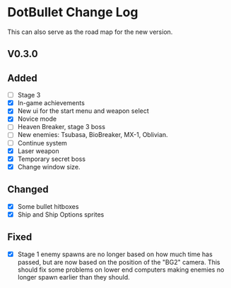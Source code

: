 # DotBullet Change Log

This can also serve as the road map for the new version.

## V0.3.0

## Added
- [ ] Stage 3
- [x] In-game achievements
- [x] New ui for the start menu and weapon select
- [x] Novice mode
- [ ] Heaven Breaker, stage 3 boss
- [ ] New enemies: Tsubasa, BioBreaker, MX-1, Oblivian.
- [ ] Continue system
- [x] Laser weapon
- [x] Temporary secret boss
- [x] Change window size.
## Changed
- [x] Some bullet hitboxes
- [x] Ship and Ship Options sprites
## Fixed
- [x] Stage 1 enemy spawns are no longer based on how much time
has passed, but are now based on the position of the "BG2" camera. 
This should fix some problems on lower end computers making enemies no longer spawn
earlier than they should.
